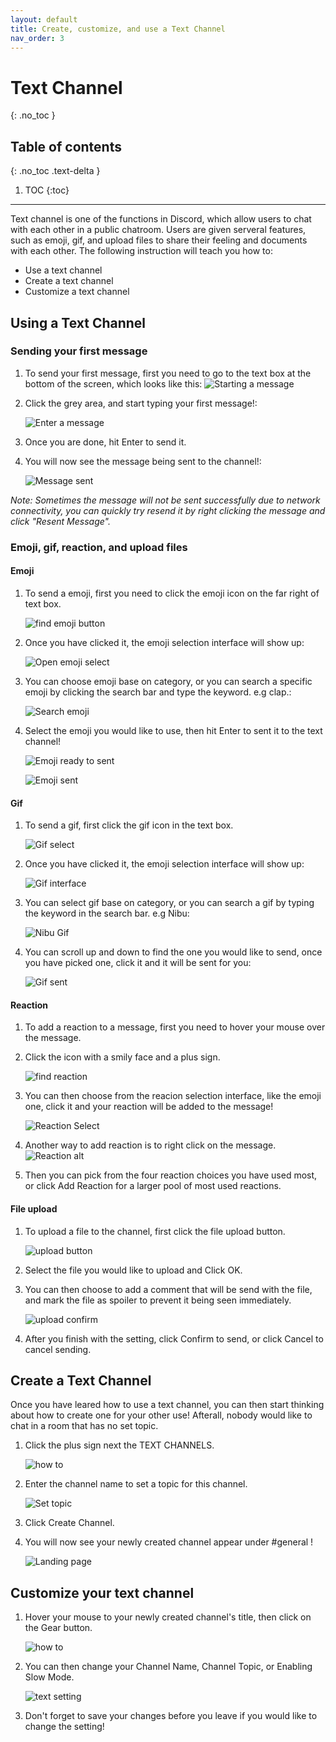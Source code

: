 ```yaml
---
layout: default
title: Create, customize, and use a Text Channel
nav_order: 3
---
```


# Text Channel
{: .no_toc }

## Table of contents
{: .no_toc .text-delta }

1. TOC
{:toc}

---
Text channel is one of the functions in Discord, which allow users to chat with each other in a public chatroom. Users are given serveral features, such as emoji, gif, and upload files to share their feeling and documents with each other. The following instruction will teach you how to:

- Use a text channel
- Create a text channel
- Customize a text channel

## Using a Text Channel

### Sending your first message

1. To send your first message, first you need to go to the text box at the bottom of the screen, which looks like this:
    ![Starting a message](https://github.com/bobsmithliu/discordfordummies/blob/gh-pages/assets/images/comm-user-doc-pic/text-channel-start-message.PNG?raw=true)

2. Click the grey area, and start typing your first message!:

    ![Enter a message](https://github.com/bobsmithliu/discordfordummies/blob/gh-pages/assets/images/comm-user-doc-pic/text-channel-text-enter.png?raw=true)

3. Once you are done, hit Enter to send it.

4. You will now see the message being sent to the channel!:

    ![Message sent](https://github.com/bobsmithliu/discordfordummies/blob/gh-pages/assets/images/comm-user-doc-pic/text-channel-msg-sent.png?raw=true)

_Note: Sometimes the message will not be sent successfully due to network connectivity, you can quickly try resend it by right clicking the message and click "Resent Message"._

### Emoji, gif, reaction, and upload files

#### Emoji

1. To send a emoji, first you need to click the emoji icon on the far right of text box.

    ![find emoji button](https://github.com/bobsmithliu/discordfordummies/blob/gh-pages/assets/images/comm-user-doc-pic/text-channel-emoji-find.png?raw=true)

2. Once you have clicked it, the emoji selection interface will show up:

    ![Open emoji select](https://github.com/bobsmithliu/discordfordummies/blob/gh-pages/assets/images/comm-user-doc-pic/text-channel-emoji.png?raw=true)

3. You can choose emoji base on category, or you can search a specific emoji by clicking the search bar and type the keyword. e.g clap.:

    ![Search emoji](https://github.com/bobsmithliu/discordfordummies/blob/gh-pages/assets/images/comm-user-doc-pic/text-channel-emoji-search.png?raw=true)

4. Select the emoji you would like to use, then hit Enter to sent it to the text channel!

    ![Emoji ready to sent](https://github.com/bobsmithliu/discordfordummies/blob/gh-pages/assets/images/comm-user-doc-pic/text-channel-emoji-ready-to-send.png?raw=true)

    ![Emoji sent](https://github.com/bobsmithliu/discordfordummies/blob/gh-pages/assets/images/comm-user-doc-pic/text-channel-emoji-sent.png?raw=true)




#### Gif

1. To send a gif, first click the gif icon in the text box.

    ![Gif select](https://github.com/bobsmithliu/discordfordummies/blob/gh-pages/assets/images/comm-user-doc-pic/text-channel-gif-icon.png?raw=true)

2. Once you have clicked it, the emoji selection interface will show up:

    ![Gif interface](https://github.com/bobsmithliu/discordfordummies/blob/gh-pages/assets/images/comm-user-doc-pic/text-channel-gif.png?raw=true)

3. You can select gif base on category, or you can search a gif by typing the keyword in the search bar. e.g Nibu:

    ![Nibu Gif](https://github.com/bobsmithliu/discordfordummies/blob/gh-pages/assets/images/comm-user-doc-pic/text-channel-gif-search.png?raw=true)

4. You can scroll up and down to find the one you would like to send, once you have picked one, click it and it will be sent for you:

    ![Gif sent](https://github.com/bobsmithliu/discordfordummies/blob/gh-pages/assets/images/comm-user-doc-pic/text-channel-gif-sent.png?raw=true)

#### Reaction

1. To add a reaction to a message, first you need to hover your mouse over the message.


2. Click the icon with a smily face and a plus sign.

    ![find reaction](https://github.com/bobsmithliu/discordfordummies/blob/gh-pages/assets/images/comm-user-doc-pic/text-channel-find-reaction.png?raw=true)

3. You can then choose from the reacion selection interface, like the emoji one, click it and your reaction will be added to the message!

    ![Reaction Select](https://github.com/bobsmithliu/discordfordummies/blob/gh-pages/assets/images/comm-user-doc-pic/text-channel-add-reaction.png?raw=true)

4. Another way to add reaction is to right click on the message.
    ![Reaction alt](https://github.com/bobsmithliu/discordfordummies/blob/gh-pages/assets/images/comm-user-doc-pic/text-channel-reaction-alt.png?raw=true)

5. Then you can pick from the four reaction choices you have used most, or click Add Reaction for a larger pool of most used reactions.
    
    
#### File upload

1. To upload a file to the channel, first click the file upload button.

    ![upload button](https://github.com/bobsmithliu/discordfordummies/blob/gh-pages/assets/images/comm-user-doc-pic/text-channel-file-upload-button.png?raw=true)
    
2. Select the file you would like to upload and Click OK.

3. You can then choose to add a comment that will be send with the file, and mark the file as spoiler to prevent it being seen immediately.

    ![upload confirm](https://github.com/bobsmithliu/discordfordummies/blob/gh-pages/assets/images/comm-user-doc-pic/text-channel-file-upload-option.png?raw=true)
    
4. After you finish with the setting, click Confirm to send, or click Cancel to cancel sending.


## Create a Text Channel

Once you have leared how to use a text channel, you can then start thinking about how to create one for your other use! Afterall, nobody would like to chat in a room that has no set topic.

1. Click the plus sign next the TEXT CHANNELS.

    ![how to](https://github.com/bobsmithliu/discordfordummies/blob/gh-pages/assets/images/comm-user-doc-pic/text-channel-create-how-to.png?raw=true)

2. Enter the channel name to set a topic for this channel.

    ![Set topic](https://github.com/bobsmithliu/discordfordummies/blob/gh-pages/assets/images/comm-user-doc-pic/text-channel-create-channel-setting.png?raw=true)

3. Click Create Channel.

4. You will now see your newly created channel appear under #general !
    
    ![Landing page](https://github.com/bobsmithliu/discordfordummies/blob/gh-pages/assets/images/comm-user-doc-pic/text-channel-create-channel-landing.png?raw=true)

## Customize your text channel

1. Hover your mouse to your newly created channel's title, then click on the Gear button.

    ![how to](https://github.com/bobsmithliu/discordfordummies/blob/gh-pages/assets/images/comm-user-doc-pic/text-channel-create-how-to.png?raw=true)

2. You can then change your Channel Name, Channel Topic, or Enabling Slow Mode.

    ![text setting](https://github.com/bobsmithliu/discordfordummies/blob/gh-pages/assets/images/comm-user-doc-pic/text-channel-setting-landing-page.png?raw=true)

3. Don't forget to save your changes before you leave if you would like to change the setting!

